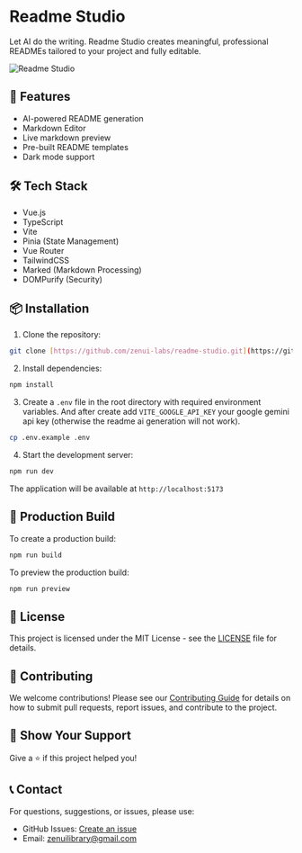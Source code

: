 # Readme Studio

Let AI do the writing. Readme Studio creates meaningful, professional READMEs tailored to your project and fully
editable.

<img src="https://i.ibb.co.com/CpRfHwzb/og-image.png" alt="Readme Studio">

## 🚀 Features

- AI-powered README generation
- Markdown Editor
- Live markdown preview
- Pre-built README templates
- Dark mode support

## 🛠️ Tech Stack

- Vue.js
- TypeScript
- Vite
- Pinia (State Management)
- Vue Router
- TailwindCSS
- Marked (Markdown Processing)
- DOMPurify (Security)

## 📦 Installation

1. Clone the repository:

```bash 
git clone [https://github.com/zenui-labs/readme-studio.git](https://github.com/zenui-labs/readme-studio.git) cd readme-studio
``` 

2. Install dependencies:

```bash 
npm install
``` 

3. Create a `.env` file in the root directory with required environment variables. And after create add
   `VITE_GOOGLE_API_KEY` your google gemini api key (otherwise the readme ai generation will not work).

```bash 
cp .env.example .env
``` 

4. Start the development server:

```bash 
npm run dev
``` 

The application will be available at `http://localhost:5173`

## 🚀 Production Build

To create a production build:

```bash 
npm run build
``` 

To preview the production build:

```bash 
npm run preview
```

## 📄 License

This project is licensed under the MIT License - see the [LICENSE](LICENSE.md) file for details.

## 🤝 Contributing

We welcome contributions! Please see our [Contributing Guide](CONTRIBUTING.md) for details on how to submit pull
requests, report issues, and contribute to the project.

## 🌟 Show Your Support

Give a ⭐️ if this project helped you!

## 📞 Contact

For questions, suggestions, or issues, please use:

- GitHub Issues: [Create an issue](https://github.com/zenui-labs/readme-studio/issues)
- Email: [zenuilibrary@gmail.com](mailto:zenuilibrary@gmail.com)
